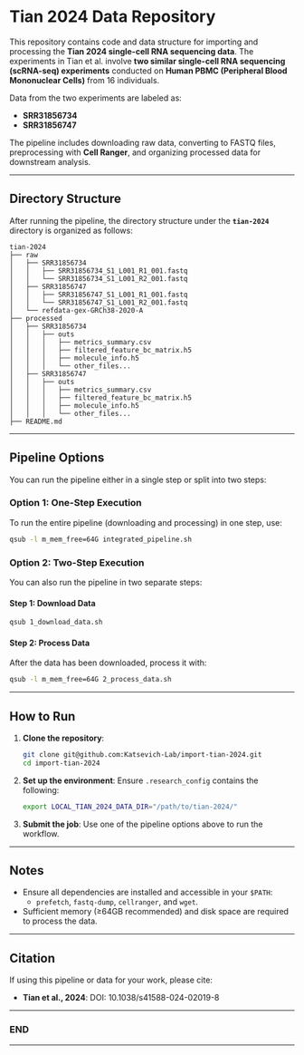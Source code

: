 # Tian 2024 Data Repository

This repository contains code and data structure for importing and processing the **Tian 2024 single-cell RNA sequencing data**. The experiments in Tian et al. involve **two similar single-cell RNA sequencing (scRNA-seq) experiments** conducted on **Human PBMC (Peripheral Blood Mononuclear Cells)** from 16 individuals. 

Data from the two experiments are labeled as:
- **SRR31856734** 
- **SRR31856747**

The pipeline includes downloading raw data, converting to FASTQ files, preprocessing with **Cell Ranger**, and organizing processed data for downstream analysis.

---

## Directory Structure

After running the pipeline, the directory structure under the **`tian-2024`** directory is organized as follows:

```plaintext
tian-2024
├── raw
│   ├── SRR31856734
│   │   ├── SRR31856734_S1_L001_R1_001.fastq
│   │   └── SRR31856734_S1_L001_R2_001.fastq
│   ├── SRR31856747
│   │   ├── SRR31856747_S1_L001_R1_001.fastq
│   │   └── SRR31856747_S1_L001_R2_001.fastq
│   └── refdata-gex-GRCh38-2020-A
├── processed
│   ├── SRR31856734
│   │   ├── outs
│   │   │   ├── metrics_summary.csv
│   │   │   ├── filtered_feature_bc_matrix.h5
│   │   │   ├── molecule_info.h5
│   │   │   └── other_files...
│   ├── SRR31856747
│   │   ├── outs
│   │   │   ├── metrics_summary.csv
│   │   │   ├── filtered_feature_bc_matrix.h5
│   │   │   ├── molecule_info.h5
│   │   │   └── other_files...
├── README.md
```

---

## Pipeline Options

You can run the pipeline either in a single step or split into two steps:

### **Option 1: One-Step Execution**
To run the entire pipeline (downloading and processing) in one step, use:
```bash
qsub -l m_mem_free=64G integrated_pipeline.sh
```

### **Option 2: Two-Step Execution**
You can also run the pipeline in two separate steps:

#### **Step 1: Download Data**
```bash
qsub 1_download_data.sh
```

#### **Step 2: Process Data**
After the data has been downloaded, process it with:
```bash
qsub -l m_mem_free=64G 2_process_data.sh
```

---

## How to Run

1. **Clone the repository**:
   ```bash
   git clone git@github.com:Katsevich-Lab/import-tian-2024.git
   cd import-tian-2024
   ```

2. **Set up the environment**:
   Ensure `.research_config` contains the following:
   ```bash
   export LOCAL_TIAN_2024_DATA_DIR="/path/to/tian-2024/"
   ```

3. **Submit the job**:
   Use one of the pipeline options above to run the workflow.

---

## Notes

- Ensure all dependencies are installed and accessible in your `$PATH`:
  - `prefetch`, `fastq-dump`, `cellranger`, and `wget`.
- Sufficient memory (≥64GB recommended) and disk space are required to process the data.

---

## Citation

If using this pipeline or data for your work, please cite:
- **Tian et al., 2024**: DOI: 10.1038/s41588-024-02019-8

---

### **END** 

---